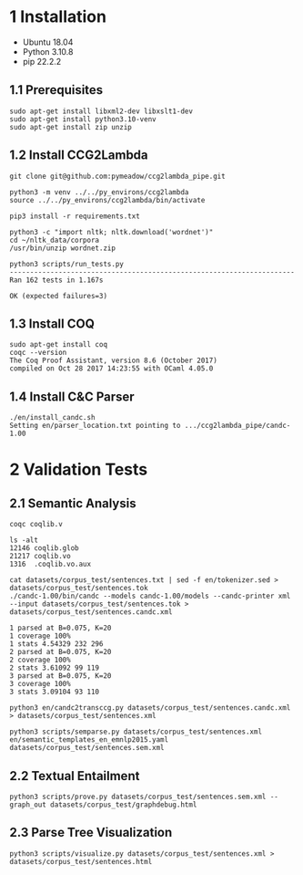 # 1 Installation

* Ubuntu 18.04
* Python 3.10.8
* pip 22.2.2

## 1.1 Prerequisites

```
sudo apt-get install libxml2-dev libxslt1-dev
sudo apt-get install python3.10-venv
sudo apt-get install zip unzip
```

## 1.2 Install CCG2Lambda

```
git clone git@github.com:pymeadow/ccg2lambda_pipe.git

python3 -m venv ../../py_environs/ccg2lambda
source ../../py_environs/ccg2lambda/bin/activate

pip3 install -r requirements.txt

python3 -c "import nltk; nltk.download('wordnet')"
cd ~/nltk_data/corpora
/usr/bin/unzip wordnet.zip

python3 scripts/run_tests.py
----------------------------------------------------------------------
Ran 162 tests in 1.167s

OK (expected failures=3)
```

## 1.3 Install COQ

```
sudo apt-get install coq
coqc --version
The Coq Proof Assistant, version 8.6 (October 2017)
compiled on Oct 28 2017 14:23:55 with OCaml 4.05.0
```

## 1.4 Install C&C Parser
```
./en/install_candc.sh
Setting en/parser_location.txt pointing to .../ccg2lambda_pipe/candc-1.00
```

# 2 Validation Tests

## 2.1 Semantic Analysis

```
coqc coqlib.v

ls -alt
12146 coqlib.glob
21217 coqlib.vo
1316  .coqlib.vo.aux

cat datasets/corpus_test/sentences.txt | sed -f en/tokenizer.sed > datasets/corpus_test/sentences.tok
./candc-1.00/bin/candc --models candc-1.00/models --candc-printer xml --input datasets/corpus_test/sentences.tok > datasets/corpus_test/sentences.candc.xml

1 parsed at B=0.075, K=20
1 coverage 100%
1 stats 4.54329 232 296
2 parsed at B=0.075, K=20
2 coverage 100%
2 stats 3.61092 99 119
3 parsed at B=0.075, K=20
3 coverage 100%
3 stats 3.09104 93 110

python3 en/candc2transccg.py datasets/corpus_test/sentences.candc.xml > datasets/corpus_test/sentences.xml

python3 scripts/semparse.py datasets/corpus_test/sentences.xml en/semantic_templates_en_emnlp2015.yaml datasets/corpus_test/sentences.sem.xml
```

## 2.2 Textual Entailment

```
python3 scripts/prove.py datasets/corpus_test/sentences.sem.xml --graph_out datasets/corpus_test/graphdebug.html

```

## 2.3 Parse Tree Visualization

```
python3 scripts/visualize.py datasets/corpus_test/sentences.xml > datasets/corpus_test/sentences.html
```